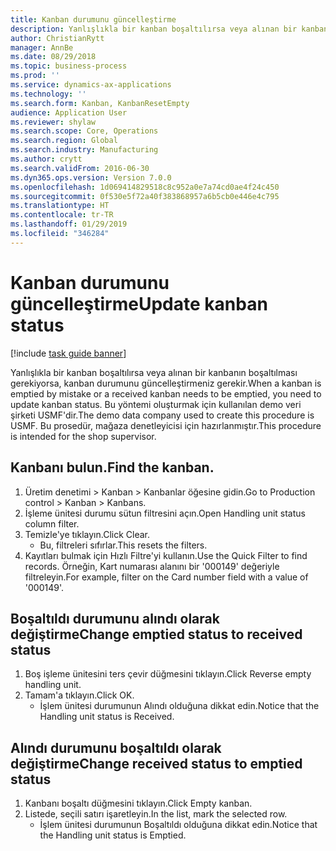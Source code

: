 ```yaml
---
title: Kanban durumunu güncelleştirme
description: Yanlışlıkla bir kanban boşaltılırsa veya alınan bir kanbanın boşaltılması gerekiyorsa, kanban durumunu güncelleştirmeniz gerekir.
author: ChristianRytt
manager: AnnBe
ms.date: 08/29/2018
ms.topic: business-process
ms.prod: ''
ms.service: dynamics-ax-applications
ms.technology: ''
ms.search.form: Kanban, KanbanResetEmpty
audience: Application User
ms.reviewer: shylaw
ms.search.scope: Core, Operations
ms.search.region: Global
ms.search.industry: Manufacturing
ms.author: crytt
ms.search.validFrom: 2016-06-30
ms.dyn365.ops.version: Version 7.0.0
ms.openlocfilehash: 1d069414829518c8c952a0e7a74cd0ae4f24c450
ms.sourcegitcommit: 0f530e5f72a40f383868957a6b5cb0e446e4c795
ms.translationtype: HT
ms.contentlocale: tr-TR
ms.lasthandoff: 01/29/2019
ms.locfileid: "346284"
---
```

# <a name="update-kanban-status"></a><span data-ttu-id="6e841-103">Kanban durumunu güncelleştirme</span><span class="sxs-lookup"><span data-stu-id="6e841-103">Update kanban status</span></span>

[!include [task guide banner](../../includes/task-guide-banner.md)]

<span data-ttu-id="6e841-104">Yanlışlıkla bir kanban boşaltılırsa veya alınan bir kanbanın boşaltılması gerekiyorsa, kanban durumunu güncelleştirmeniz gerekir.</span><span class="sxs-lookup"><span data-stu-id="6e841-104">When a kanban is emptied by mistake or a received kanban needs to be emptied, you need to update kanban status.</span></span> <span data-ttu-id="6e841-105">Bu yöntemi oluşturmak için kullanılan demo veri şirketi USMF'dir.</span><span class="sxs-lookup"><span data-stu-id="6e841-105">The demo data company used to create this procedure is USMF.</span></span> <span data-ttu-id="6e841-106">Bu prosedür, mağaza denetleyicisi için hazırlanmıştır.</span><span class="sxs-lookup"><span data-stu-id="6e841-106">This procedure is intended for the shop supervisor.</span></span>


## <a name="find-the-kanban"></a><span data-ttu-id="6e841-107">Kanbanı bulun.</span><span class="sxs-lookup"><span data-stu-id="6e841-107">Find the kanban.</span></span>
1. <span data-ttu-id="6e841-108">Üretim denetimi > Kanban > Kanbanlar öğesine gidin.</span><span class="sxs-lookup"><span data-stu-id="6e841-108">Go to Production control > Kanban > Kanbans.</span></span>
2. <span data-ttu-id="6e841-109">İşleme ünitesi durumu sütun filtresini açın.</span><span class="sxs-lookup"><span data-stu-id="6e841-109">Open Handling unit status column filter.</span></span>
3. <span data-ttu-id="6e841-110">Temizle'ye tıklayın.</span><span class="sxs-lookup"><span data-stu-id="6e841-110">Click Clear.</span></span>
    * <span data-ttu-id="6e841-111">Bu, filtreleri sıfırlar.</span><span class="sxs-lookup"><span data-stu-id="6e841-111">This resets the filters.</span></span>  
4. <span data-ttu-id="6e841-112">Kayıtları bulmak için Hızlı Filtre'yi kullanın.</span><span class="sxs-lookup"><span data-stu-id="6e841-112">Use the Quick Filter to find records.</span></span> <span data-ttu-id="6e841-113">Örneğin, Kart numarası alanını bir '000149' değeriyle filtreleyin.</span><span class="sxs-lookup"><span data-stu-id="6e841-113">For example, filter on the Card number field with a value of '000149'.</span></span>

## <a name="change-emptied-status-to-received-status"></a><span data-ttu-id="6e841-114">Boşaltıldı durumunu alındı olarak değiştirme</span><span class="sxs-lookup"><span data-stu-id="6e841-114">Change emptied status to received status</span></span>
1. <span data-ttu-id="6e841-115">Boş işleme ünitesini ters çevir düğmesini tıklayın.</span><span class="sxs-lookup"><span data-stu-id="6e841-115">Click Reverse empty handling unit.</span></span>
2. <span data-ttu-id="6e841-116">Tamam'a tıklayın.</span><span class="sxs-lookup"><span data-stu-id="6e841-116">Click OK.</span></span>
    * <span data-ttu-id="6e841-117">İşlem ünitesi durumunun Alındı olduğuna dikkat edin.</span><span class="sxs-lookup"><span data-stu-id="6e841-117">Notice that the Handling unit status is Received.</span></span>  

## <a name="change-received-status-to-emptied-status"></a><span data-ttu-id="6e841-118">Alındı durumunu boşaltıldı olarak değiştirme</span><span class="sxs-lookup"><span data-stu-id="6e841-118">Change received status to emptied status</span></span>
1. <span data-ttu-id="6e841-119">Kanbanı boşaltı düğmesini tıklayın.</span><span class="sxs-lookup"><span data-stu-id="6e841-119">Click Empty kanban.</span></span>
2. <span data-ttu-id="6e841-120">Listede, seçili satırı işaretleyin.</span><span class="sxs-lookup"><span data-stu-id="6e841-120">In the list, mark the selected row.</span></span>
    * <span data-ttu-id="6e841-121">İşlem ünitesi durumunun Boşaltıldı olduğuna dikkat edin.</span><span class="sxs-lookup"><span data-stu-id="6e841-121">Notice that the Handling unit status is Emptied.</span></span>  

